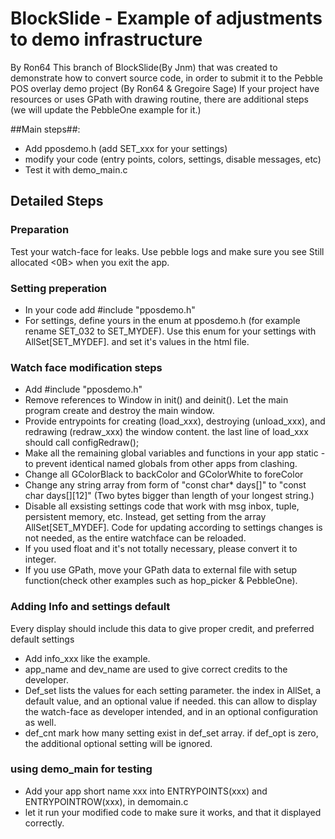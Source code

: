 # BlockSlide - Example of adjustments to demo infrastructure #
By Ron64
This branch of BlockSlide(By Jnm) that was created to demonstrate how to convert source code, in order to submit it to the Pebble POS overlay demo project (By Ron64 & Gregoire Sage)
If your project have resources or uses GPath with drawing routine, there are additional steps (we will update the PebbleOne example for it.)

##Main steps##:

* Add pposdemo.h (add SET_xxx for your settings)
* modify your code (entry points, colors, settings, disable messages, etc)
* Test it with demo_main.c

## Detailed Steps ##
### Preparation ###
Test your watch-face for leaks. Use pebble logs and make sure you see Still allocated <0B> when you exit the app.

### Setting preperation ###

* In your code add #include "pposdemo.h"
* For settings, define yours in the enum at pposdemo.h (for example rename SET_032 to SET_MYDEF). Use this enum for your settings with AllSet[SET_MYDEF]. and set it's values in the html file.

### Watch face modification steps ###

* Add #include "pposdemo.h"
* Remove references to Window in init() and deinit(). Let the main program create and destroy the main window.
* Provide entrypoints for creating (load_xxx), destroying (unload_xxx),  and redrawing (redraw_xxx) the window content. the last line of load_xxx should call configRedraw(); 
* Make all the remaining global variables and functions in your app static - to prevent identical named globals from other apps from clashing.
* Change all GColorBlack to backColor and GColorWhite to foreColor
* Change any string array from form of "const char* days[]" to "const char days[][12]" (Two bytes bigger than length of your longest string.)
* Disable all exsisting settings code that work with msg inbox, tuple, persistent memory, etc. Instead, get setting from the array AllSet[SET_MYDEF]. Code for updating according to settings changes is not needed, as the entire watchface can be reloaded.
* If you used float and it's not totally necessary, please convert it to integer.
* If you use GPath, move your GPath data to external file with setup function(check other examples such as hop_picker & PebbleOne).

### Adding Info and settings default ###
Every display should include this data to give proper credit, and preferred default settings

* Add info_xxx like the example.
* app_name and dev_name are used to give correct credits to the developer.
* Def_set lists the values for each setting parameter. the index in AllSet, a default value, and an optional value if needed. this can allow to display the watch-face as developer intended, and in an optional configuration as well.
* def_cnt mark how many setting exist in def_set array. if def_opt is zero, the additional optional setting will be ignored.

### using demo_main for testing ###

* Add your app short name xxx into ENTRYPOINTS(xxx) and ENTRYPOINTROW(xxx), in demomain.c
* let it run your modified code to make sure it works, and that it displayed correctly.
